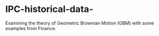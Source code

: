 # IPC-historical-data-
Examining the theory of Geometric Brownian Motion (GBM) with some examples from Finance. 
